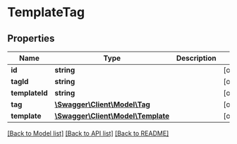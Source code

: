 # TemplateTag

## Properties
Name | Type | Description | Notes
------------ | ------------- | ------------- | -------------
**id** | **string** |  | [optional] 
**tagId** | **string** |  | [optional] 
**templateId** | **string** |  | [optional] 
**tag** | [**\Swagger\Client\Model\Tag**](Tag.md) |  | [optional] 
**template** | [**\Swagger\Client\Model\Template**](Template.md) |  | [optional] 

[[Back to Model list]](../README.md#documentation-for-models) [[Back to API list]](../README.md#documentation-for-api-endpoints) [[Back to README]](../README.md)


